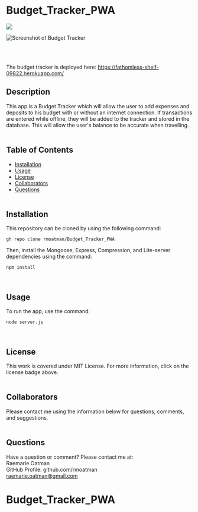 # Budget_Tracker_PWA

[<img src="https://img.shields.io/badge/license-MIT-brightgreen?link=https://opensource.org/licenses/MIT">](https://opensource.org/licenses/MIT)

<img src="" alt="Screenshot of Budget Tracker">

<br><br>

The budget tracker is deployed here:  https://fathomless-shelf-09822.herokuapp.com/

## Description

This app is a Budget Tracker which will allow the user to add expenses and deposits to his budget with or without an internet connection.  If transactions are entered while offline, they will be added to the tracker and stored in the database.  This will allow the user's balance to be accurate when travelling.
<br><br>

## Table of Contents

- [Installation](#installation)
- [Usage](#usage)
- [License](#license)
- [Collaborators](#collaborators)
- [Questions](#questions)
<br><br>

## Installation

This repository can be cloned by using the following command:
~~~
gh repo clone rmoatman/Budget_Tracker_PWA
~~~

Then, install the Mongoose, Express, Compression, and Lite-server dependencies using the command:
~~~
npm install
~~~
<br>

## Usage

To run the app, use the command:
~~~
node server.js
~~~
<br>

## License

This work is covered under MIT License.  For more information, click on the license badge above.
<br><br>

## Collaborators

Please contact me using the information below for questions, comments, and suggestions.
<br><br>

## Questions

Have a question or comment?  Please contact me at:<br>
Raemarie Oatman<br>
GitHub Profile: github.com/rmoatman<br>
raemarie.oatman@gmail.com<br>
# Budget_Tracker_PWA

